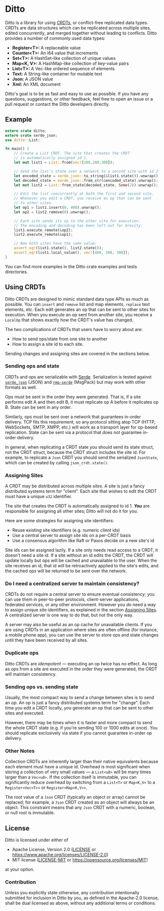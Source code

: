 # Ditto

Ditto is a library for using [CRDTs](https://en.wikipedia.org/wiki/Conflict-free_replicated_data_type),
or conflict-free replicated data types. CRDTs are data structures
which can be replicated across multiple sites, edited concurrently,
and merged together without leading to conflicts. Ditto provides
a number of commonly used data types:

* **Register\<T\>:** A replaceable value
* **Counter\<T\>:** An i64 value that increments
* **Set\<T\>:** A HashSet-like collection of unique values
* **Map\<K, V\>:** A HashMap-like collection of key-value pairs
* **List\<T\>:** A Vec-like ordered sequence of elements
* **Text:** A String-like container for mutable text
* **Json:** A JSON value
* **Xml:** An XML document

Ditto's goal is to be as fast and easy to use as possible. If you have any
questions, suggestions, or other feedback, feel free to open an issue
or a pull request or contact the Ditto developers directly.

## Example

```rust
extern crate ditto;
extern crate serde_json;
use ditto::List;

fn main() {
    // Create a List CRDT. The site that creates the CRDT
    // is automatically assigned id 1.
    let mut list1 = List::from(vec![100,200,300]);

    // Send the list's state over a network to a second site with id 2.
    let encoded_state = serde_json::to_string(&list1.state()).unwrap();
    let decoded_state = serde_json::from_str(&encoded_state).unwrap();
    let mut list2 = List::from_state(decoded_state, Some(2)).unwrap();

    // Edit the list concurrently at both the first and second site.
    // Whenever you edit a CRDT, you receive an op that can be sent
    // to other sites.
    let op1 = list1.insert(0, 400).unwrap();
    let op2 = list2.remove(0).unwrap();

    // Each site sends its op to the other site for execution.
    // The encoding and decoding has been left out for brevity.
    list1.execute_remote(&op2);
    list2.execute_remote(&op1);

    // Now both sites have the same value:
    assert_eq!(list1.state(), list2.state());
    assert_eq!(list1.local_value(), vec![400, 200, 300]);
}
```

You can find more examples in the Ditto crate examples and tests directories.

## Using CRDTs

Ditto CRDTs are designed to mimic standard data type APIs as much
as possible. You can `insert` and `remove` list and map
elements, `replace` text elements, etc. Each edit generates an op
that can be sent to other sites for execution. When you execute an
op sent from another site, you receive a `LocalOp` that shows
exactly how the CRDT's value has changed.

The two complications of CRDTs that users have to worry about are:

  * How to send ops/state from one site to another
  * How to assign a site id to each site.

Sending changes and assigning sites are covered in the sections below.

### Sending ops and state

CRDTs and ops are serializable with [Serde](https://serde.rs).
Serialization is tested against [`serde_json`](https://github.com/serde-rs/json)
(JSON) and [`rmp-serde`](https://github.com/3Hren/msgpack-rust)
(MsgPack) but may work with other formats as well.

Ops must be sent in the order they were generated. That is, if
a site performs edit A and then edit B, it must replicate op A before
it replicates op B. State can be sent in any order.

Similarly, ops must be sent over a network that guarantees in-order
delivery. TCP fits this requirement, so any protocol sitting atop
TCP (HTTP, WebSockets, SMTP, XMPP, etc.) will work as a transport
layer for op-based replication. State can be sent via a protocol
that does not guarantee in-order delivery.

In general, when replicating a CRDT state you should send its
state struct, not the CRDT struct, because the CRDT struct includes
the site id. For example, to replicate a
`Json` CRDT you should send the serialized `JsonState`, which
can be created by calling `json_crdt.state()`.

### Assigning Sites

A CRDT may be distributed across multiple *sites*. A site is
just a fancy distributed systems term for "client". Each
site that wishes to edit the CRDT must have a unique `u32`
identifier.

The site that creates the CRDT is automatically assigned to
id 1. ***You*** are responsible for assigning all other sites;
Ditto will not do it for you.

Here are some strategies for assigning site identifiers:

* Reuse existing site identifiers (e.g. numeric client ids)
* Use a central server to assign site ids on a per-CRDT basis
* Use a consensus algorithm like Raft or Paxos decide on a new site's id

Site ids can be assigned lazily. If a site only needs read access
to a CRDT, it doesn't need a site id. If a site without an id edits
the CRDT, the CRDT will update locally but ops will be cached and
unavailable to the user. When the site receives an id, that id
will be retroactively applied to the site's edits, and the cached ops
will be returned to be sent over the network.

### Do I need a centralized server to maintain consistency?

CRDTs do not require a central server to ensure eventual
consistency; you can use them in peer-to-peer protocols,
client-server applications, federated services, or any other
environment. However you *do* need a way to assign unique site
identifiers, as explained in the section [Assigning Sites](#assigning-sites).
A centralized server is one way to do that, but not the only way.

A server may also be useful as an op cache for unavailable
clients. If you are using CRDTs in an application where sites are
often offline (for instance, a mobile phone app), you can use
the server to store ops and state changes until they have been
received by all sites.

### Duplicate ops

Ditto CRDTs are *idempotent* — executing an op twice
has no effect. As long as ops from a site are executed in
the order they were generated, the CRDT will maintain consistency.

### Sending ops vs. sending state

Usually, the most compact way to send a change between sites
is to send an *op*. An op is just a fancy distributed systems
term for "change". Each time you edit a CRDT locally, you generate
an op that can be sent to other sites and executed.

However, there may be times when it is faster and more compact
to send the whole CRDT state (e.g. if you're sending 100 or 1000
edits at once). You should replicate exclusively via state if you
cannot guarantee in-order op delivery.

### Other Notes

Collection CRDTs are inherently larger than their native equivalents
because each element must have a unique id. Overhead is most
significant when storing a collection of very small values — a `List<u8>`
will be many times larger than a `Vec<u8>`. If the collection itself
is immutable, you can significantly reduce overhead by switching from
a `List<T>` or `Map<K,V>` to a `Register<Vec<T>>` or `Register<Map<K,V>>`.

The root value of a `Json` CRDT (typically an object or array) cannot
be replaced; for example, a `Json` CRDT created as an object will always
be an object. This constraint means that any `Json` CRDT with a numeric,
boolean, or null root is immutable.

## License

Ditto is licensed under either of

* Apache License, Version 2.0 ([LICENSE](LICENCSE-APACHE) or https://www.apache.org/licenses/LICENSE-2.0)
* MIT license ([LICENSE-MIT](LICENSE-MIT) or https://opensource.org/licenses/MIT)

at your option.

### Contribution

Unless you explicitly state otherwise, any contribution intentionally
submitted for inclusion in Ditto by you, as defined in the Apache-2.0
license, shall be dual licensed as above, without any additional terms
or conditions.
